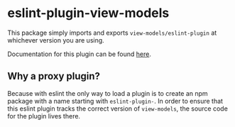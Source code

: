 # eslint-plugin-view-models

This package simply imports and exports `view-models/eslint-plugin` at whichever version you are using.

Documentation for this plugin can be found [here](https://github.com/asbjornh/viewmodels/blob/master/docs/eslint-plugin.md).

## Why a proxy plugin?

Because with eslint the only way to load a plugin is to create an npm package with a name starting with `eslint-plugin-`. In order to ensure that this eslint plugin tracks the correct version of `view-models`, the source code for the plugin lives there.
